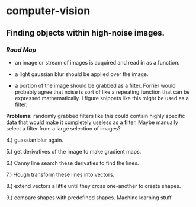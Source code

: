 # computer-vision
## Finding objects within high-noise images.

### _Road Map_
* an image or stream of images is acquired and read in as a function.

* a light gaussian blur should be applied over the image.

* a portion of the image should be grabbed as a filter. Forrier would probably agree that noise is sort of like a repeating function that can be expressed mathematically. I figure snippets like this might be used as a filter.

**Problems:**
  randomly grabbed filters like this could contain highly specific data that would make it completely useless as a filter. Maybe manually select a filter from a large selection of images?
  
4.) guassian blur again.

5.) get derivatives of the image to make gradient maps.

6.) Canny line search these derivaties to find the lines.

7.) Hough transform these lines into vectors.

8.) extend vectors a little until they cross one-another to create shapes.

9.) compare shapes with predefined shapes. Machine learning stuff
  
  
  
